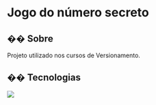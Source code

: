 <h1>Jogo do número secreto</h1>

<h2>�� Sobre</h2>
<p>Projeto utilizado nos cursos de Versionamento.</p>

## �� Tecnologias
<div>
  <img src="https://img.shields.io/badge/HTML-239120?style=for-the-badge&logo=html5&logoColor=white"&gt;
  <img src="https://img.shields.io/badge/CSS-239120?&style=for-the-badge&logo=css3&logoColor=white"&gt;
  <img src="https://img.shields.io/badge/JavaScript-F7DF1E?style=for-the-badge&logo=javascript&logoColor=black"&gt;
</div>
